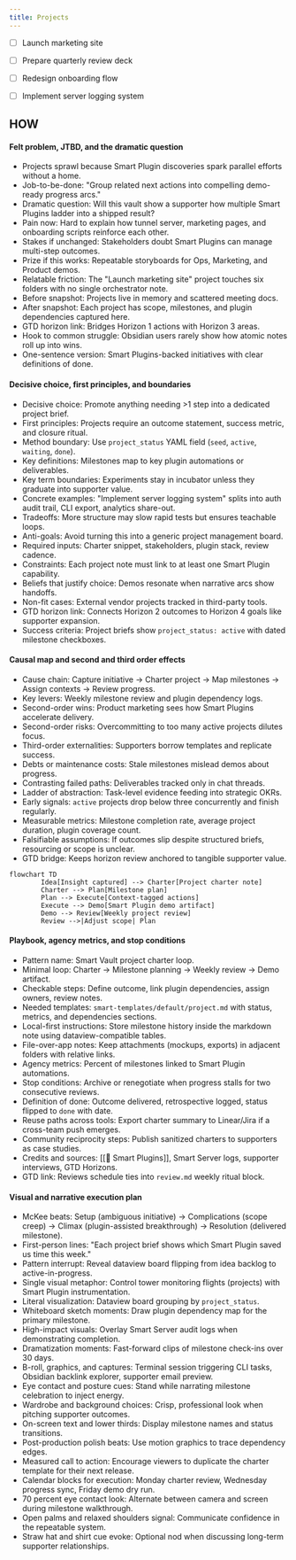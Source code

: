 ```yaml
---
title: Projects
---
```

- [ ] Launch marketing site
- [ ] Prepare quarterly review deck
- [ ] Redesign onboarding flow
- [ ] Implement server logging system


## HOW
#### Felt problem, JTBD, and the dramatic question
- Projects sprawl because Smart Plugin discoveries spark parallel efforts without a home.
- Job-to-be-done: "Group related next actions into compelling demo-ready progress arcs."
- Dramatic question: Will this vault show a supporter how multiple Smart Plugins ladder into a shipped result?
- Pain now: Hard to explain how tunnel server, marketing pages, and onboarding scripts reinforce each other.
- Stakes if unchanged: Stakeholders doubt Smart Plugins can manage multi-step outcomes.
- Prize if this works: Repeatable storyboards for Ops, Marketing, and Product demos.
- Relatable friction: The "Launch marketing site" project touches six folders with no single orchestrator note.
- Before snapshot: Projects live in memory and scattered meeting docs.
- After snapshot: Each project has scope, milestones, and plugin dependencies captured here.
- GTD horizon link: Bridges Horizon 1 actions with Horizon 3 areas.
- Hook to common struggle: Obsidian users rarely show how atomic notes roll up into wins.
- One-sentence version: Smart Plugins-backed initiatives with clear definitions of done.

#### Decisive choice, first principles, and boundaries
- Decisive choice: Promote anything needing >1 step into a dedicated project brief.
- First principles: Projects require an outcome statement, success metric, and closure ritual.
- Method boundary: Use `project_status` YAML field (`seed`, `active`, `waiting`, `done`).
- Key definitions: Milestones map to key plugin automations or deliverables.
- Key term boundaries: Experiments stay in incubator unless they graduate into supporter value.
- Concrete examples: "Implement server logging system" splits into auth audit trail, CLI export, analytics share-out.
- Tradeoffs: More structure may slow rapid tests but ensures teachable loops.
- Anti-goals: Avoid turning this into a generic project management board.
- Required inputs: Charter snippet, stakeholders, plugin stack, review cadence.
- Constraints: Each project note must link to at least one Smart Plugin capability.
- Beliefs that justify choice: Demos resonate when narrative arcs show handoffs.
- Non-fit cases: External vendor projects tracked in third-party tools.
- GTD horizon link: Connects Horizon 2 outcomes to Horizon 4 goals like supporter expansion.
- Success criteria: Project briefs show `project_status: active` with dated milestone checkboxes.

#### Causal map and second and third order effects
- Cause chain: Capture initiative → Charter project → Map milestones → Assign contexts → Review progress.
- Key levers: Weekly milestone review and plugin dependency logs.
- Second-order wins: Product marketing sees how Smart Plugins accelerate delivery.
- Second-order risks: Overcommitting to too many active projects dilutes focus.
- Third-order externalities: Supporters borrow templates and replicate success.
- Debts or maintenance costs: Stale milestones mislead demos about progress.
- Contrasting failed paths: Deliverables tracked only in chat threads.
- Ladder of abstraction: Task-level evidence feeding into strategic OKRs.
- Early signals: `active` projects drop below three concurrently and finish regularly.
- Measurable metrics: Milestone completion rate, average project duration, plugin coverage count.
- Falsifiable assumptions: If outcomes slip despite structured briefs, resourcing or scope is unclear.
- GTD bridge: Keeps horizon review anchored to tangible supporter value.

```mermaid
flowchart TD
		Idea[Insight captured] --> Charter[Project charter note]
		Charter --> Plan[Milestone plan]
		Plan --> Execute[Context-tagged actions]
		Execute --> Demo[Smart Plugin demo artifact]
		Demo --> Review[Weekly project review]
		Review -->|Adjust scope| Plan
```

#### Playbook, agency metrics, and stop conditions
- Pattern name: Smart Vault project charter loop.
- Minimal loop: Charter → Milestone planning → Weekly review → Demo artifact.
- Checkable steps: Define outcome, link plugin dependencies, assign owners, review notes.
- Needed templates: `smart-templates/default/project.md` with status, metrics, and dependencies sections.
- Local-first instructions: Store milestone history inside the markdown note using dataview-compatible tables.
- File-over-app notes: Keep attachments (mockups, exports) in adjacent folders with relative links.
- Agency metrics: Percent of milestones linked to Smart Plugin automations.
- Stop conditions: Archive or renegotiate when progress stalls for two consecutive reviews.
- Definition of done: Outcome delivered, retrospective logged, status flipped to `done` with date.
- Reuse paths across tools: Export charter summary to Linear/Jira if a cross-team push emerges.
- Community reciprocity steps: Publish sanitized charters to supporters as case studies.
- Credits and sources: [[🧩 Smart Plugins]], Smart Server logs, supporter interviews, GTD Horizons.
- GTD link: Reviews schedule ties into `review.md` weekly ritual block.

#### Visual and narrative execution plan
- McKee beats: Setup (ambiguous initiative) → Complications (scope creep) → Climax (plugin-assisted breakthrough) → Resolution (delivered milestone).
- First-person lines: "Each project brief shows which Smart Plugin saved us time this week."
- Pattern interrupt: Reveal dataview board flipping from idea backlog to active-in-progress.
- Single visual metaphor: Control tower monitoring flights (projects) with Smart Plugin instrumentation.
- Literal visualization: Dataview board grouping by `project_status`.
- Whiteboard sketch moments: Draw plugin dependency map for the primary milestone.
- High-impact visuals: Overlay Smart Server audit logs when demonstrating completion.
- Dramatization moments: Fast-forward clips of milestone check-ins over 30 days.
- B-roll, graphics, and captures: Terminal session triggering CLI tasks, Obsidian backlink explorer, supporter email preview.
- Eye contact and posture cues: Stand while narrating milestone celebration to inject energy.
- Wardrobe and background choices: Crisp, professional look when pitching supporter outcomes.
- On-screen text and lower thirds: Display milestone names and status transitions.
- Post-production polish beats: Use motion graphics to trace dependency edges.
- Measured call to action: Encourage viewers to duplicate the charter template for their next release.
- Calendar blocks for execution: Monday charter review, Wednesday progress sync, Friday demo dry run.
- 70 percent eye contact look: Alternate between camera and screen during milestone walkthrough.
- Open palms and relaxed shoulders signal: Communicate confidence in the repeatable system.
- Straw hat and shirt cue evoke: Optional nod when discussing long-term supporter relationships.
